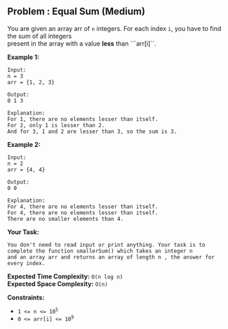 ## Problem : Equal Sum (Medium)
You are given an array arr of ```n``` integers. For each index ```i```, you have to find the sum of all integers<br>
present in the array with a value **less** than ```arr[i]``.

**Example 1:**
```
Input:
n = 3
arr = {1, 2, 3}

Output:
0 1 3

Explanation:
For 1, there are no elements lesser than itself.
For 2, only 1 is lesser than 2.
And for 3, 1 and 2 are lesser than 3, so the sum is 3.
```

**Example 2:**
```
Input:
n = 2
arr = {4, 4}

Output:
0 0

Explanation:
For 4, there are no elements lesser than itself. 
For 4, there are no elements lesser than itself.
There are no smaller elements than 4.
```

**Your Task:**
```
You don't need to read input or print anything. Your task is to complete the function smallerSum() which takes an integer n 
and an array arr and returns an array of length n , the answer for every index.
```

**Expected Time Complexity:** ```O(n log n)```<br>
**Expected Space Complexity:** ```O(n)```

**Constraints:**
<ul>
<li><code>1 <= n <= 10<sup>5</sup></code></li>
<li><code>0 <= arr[i] <= 10<sup>9</sup></code></li>
</ul>

